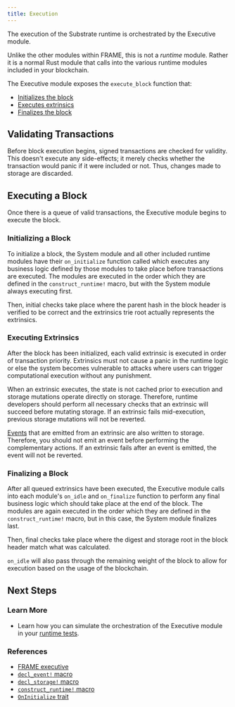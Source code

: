 ```yaml
---
title: Execution
---
```


The execution of the Substrate runtime is orchestrated by the Executive module.

Unlike the other modules within FRAME, this is not a _runtime_ module. Rather it is a normal Rust module
that calls into the various runtime modules included in your blockchain.

The Executive module exposes the `execute_block` function that:

- [Initializes the block](#initializing-a-block)
- [Executes extrinsics](#executing-extrinsics)
- [Finalizes the block](#finalizing-a-block)

## Validating Transactions

Before block execution begins, signed transactions are checked for validity. This doesn't execute any
side-effects; it merely checks whether the transaction would panic if it were included or not. Thus,
changes made to storage are discarded.

## Executing a Block

Once there is a queue of valid transactions, the Executive module begins to execute the block.

### Initializing a Block

To initialize a block, the System module and all other included runtime modules have their
`on_initialize` function called which executes any business logic defined by those modules to take
place before transactions are executed. The modules are executed in the order which they are defined
in the `construct_runtime!` macro, but with the System module always executing first.

Then, initial checks take place where the parent hash in the block header is verified to be correct
and the extrinsics trie root actually represents the extrinsics.

### Executing Extrinsics

After the block has been initialized, each valid extrinsic is executed in order of transaction
priority. Extrinsics must not cause a panic in the runtime logic or else the system becomes
vulnerable to attacks where users can trigger computational execution without any punishment.

When an extrinsic executes, the state is not cached prior to execution and storage mutations operate
directly on storage. Therefore, runtime developers should perform all necessary checks that an
extrinsic will succeed before mutating storage. If an extrinsic fails mid-execution, previous
storage mutations will not be reverted.

[Events](events) that are emitted from an extrinsic are also written to storage. Therefore, you
should not emit an event before performing the complementary actions. If an extrinsic fails after an
event is emitted, the event will not be reverted.

### Finalizing a Block

After all queued extrinsics have been executed, the Executive module calls into each module's
`on_idle` and `on_finalize` function to perform any final business logic which should take place at the end of the
block. The modules are again executed in the order which they are defined in the
`construct_runtime!` macro, but in this case, the System module finalizes last.

Then, final checks take place where the digest and storage root in the block header match what was
calculated.

`on_idle` will also pass through the remaining weight of the block to allow for execution based on the 
usage of the blockchain. 

## Next Steps

### Learn More

- Learn how you can simulate the orchestration of the Executive module in your
  [runtime tests](tests).

### References

- [FRAME executive](https://substrate.dev/rustdocs/v3.0.0/frame_executive/index.html)
- [`decl_event!` macro](https://substrate.dev/rustdocs/v3.0.0/frame_support/macro.decl_event.html)
- [`decl_storage!` macro](https://substrate.dev/rustdocs/v3.0.0/frame_support/macro.decl_storage.html)
- [`construct_runtime!` macro](https://substrate.dev/rustdocs/v3.0.0/frame_support/macro.construct_runtime.html)
- [`OnInitialize` trait](https://substrate.dev/rustdocs/v3.0.0/frame_support/traits/trait.OnInitialize.html)
